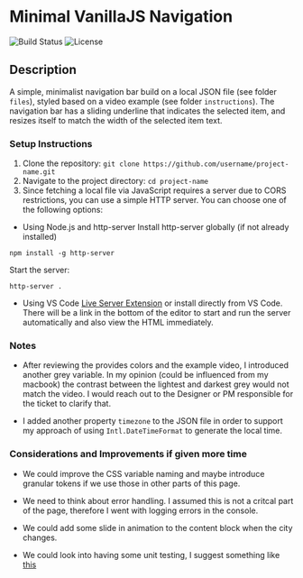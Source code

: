 # Minimal VanillaJS Navigation

![Build Status](https://img.shields.io/badge/build-passing-brightgreen)
![License](https://img.shields.io/badge/license-MIT-blue)

## Description

A simple, minimalist navigation bar build on a local JSON file (see folder `files`), styled based on a video example (see folder `instructions`).
The navigation bar has a sliding underline that indicates the selected item, and resizes itself to match the width of the selected item text.

### Setup Instructions

1. Clone the repository: `git clone https://github.com/username/project-name.git`
2. Navigate to the project directory: `cd project-name`
3. Since fetching a local file via JavaScript requires a server due to CORS restrictions, you can use a simple HTTP server. You can choose one of the following options:

- Using Node.js and http-server
Install http-server globally (if not already installed)
```
npm install -g http-server
```

Start the server:
```
http-server .
```

- Using VS Code [Live Server Extension](https://marketplace.visualstudio.com/items?itemName=ritwickdey.LiveServer) or install directly from VS Code. There will be a link in the bottom of the editor to start and run the server automatically and also view the HTML immediately.

### Notes

- After reviewing the provides colors and the example video, I introduced another grey variable. In my opinion (could be influenced from my macbook) the contrast between the lightest and darkest grey would not match the video. I would reach out to the Designer or PM responsible for the ticket to clarify that.

- I added another property `timezone` to the JSON file in order to support my approach of using `Intl.DateTimeFormat` to generate the local time.


### Considerations and Improvements if given more time

- We could improve the CSS variable naming and maybe introduce granular tokens if we use those in other parts of this page.

- We need to think about error handling. I assumed this is not a critcal part of the page, therefore I went with logging errors in the console.

- We could add some slide in animation to the content block when the city changes.

- We could look into having some unit testing, I suggest something like [this](https://alexwlchan.net/2023/testing-javascript-without-a-framework/)
